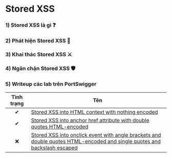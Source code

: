# Stored XSS

### 1) Stored XSS là gì ❓

### 2) Phát hiện Stored XSS 🔎

### 3) Khai thác Stored XSS ⚔

### 4) Ngăn chặn Stored XSS 🛡

### 5) Writeup các lab trên PortSwigger

| Tình trạng | Tên |
|:-:|-|
| ✔ | [Stored XSS into HTML context with nothing encoded](https://github.com/C4T-cat/WriteUp_Port_Swigger/tree/main/Cross-Site%20Scripting%20(XSS)/Stored%20XSS/Stored%20XSS%20into%20HTML%20context%20with%20nothing%20encoded) |
| ✔ | [Stored XSS into anchor href attribute with double quotes HTML-encoded](https://github.com/C4T-cat/WriteUp_Port_Swigger/tree/main/Cross-Site%20Scripting%20(XSS)/Stored%20XSS/Stored%20XSS%20into%20anchor%20href%20attribute%20with%20double%20quotes%20HTML-encoded) |
| ❌ | [Stored XSS into onclick event with angle brackets and double quotes HTML-encoded and single quotes and backslash escaped]() |
